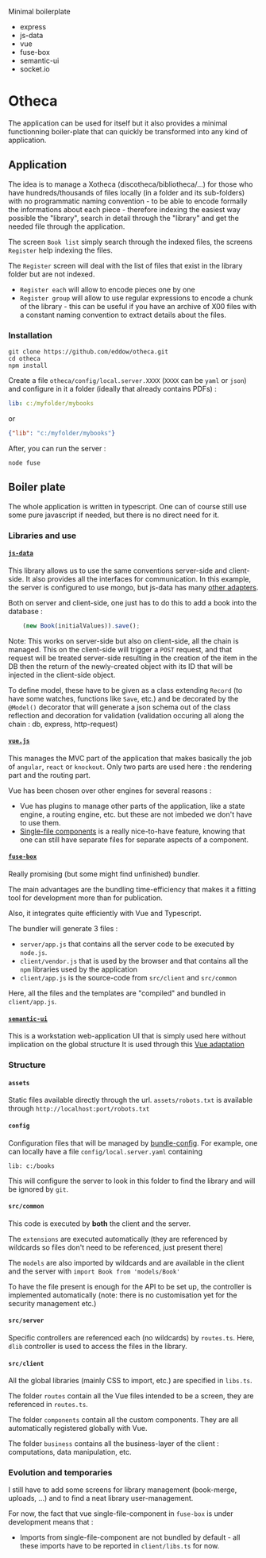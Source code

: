 Minimal boilerplate
* express
* js-data
* vue
* fuse-box
* semantic-ui
* socket.io

# Otheca
The application can be used for itself but it also provides a minimal functionning boiler-plate that can quickly be transformed into any kind of application.
## Application
The idea is to manage a Xotheca (discotheca/bibliotheca/...) for those who have hundreds/thousands of files locally (in a folder and its sub-folders) with no programmatic naming convention - to be able to encode formally the informations about each piece - therefore indexing the easiest way possible the "library", search in detail through the "library" and get the needed file through the application.

The screen `Book list` simply search through the indexed files, the screens `Register` help indexing the files.

The `Register` screen will deal with the list of files that exist in the library folder but are not indexed.
- `Register each` will allow to encode pieces one by one
- `Register group` will allow to use regular expressions to encode a chunk of the library - this can be useful if you have an archive of X00 files with a constant naming convention to extract details about the files.

### Installation
```
git clone https://github.com/eddow/otheca.git
cd otheca
npm install
```
Create a file `otheca/config/local.server.XXXX` (`XXXX` can be `yaml` or `json`) and configure in it a folder (ideally that already contains PDFs) :
```yml
lib: c:/myfolder/mybooks
```
or

```json
{"lib": "c:/myfolder/mybooks"}
```
After, you can run the server :
```
node fuse
```

## Boiler plate
The whole application is written in typescript. One can of course still use some pure javascript if needed, but there is no direct need for it.
### Libraries and use
#### [`js-data`](http://www.js-data.io/docs/home)
This library allows us to use the same conventions server-side and client-side. It also provides all the interfaces for communication. In this example, the server is configured to use mongo, but js-data has many [other adapters](# "cloud-datastore
documentdb
firebase
mongodb
redis
rethinkdb
sql
rethinkdb 
").

Both on server and client-side, one just has to do this to add a book into the database :
```typescript
	(new Book(initialValues)).save();
```
Note: This works on server-side but also on client-side, all the chain is managed. This on the client-side will trigger a `POST` request, and that request will be treated server-side resulting in the creation of the item in the DB then the return of the newly-created object with its ID that will be injected in the client-side object.

To define model, these have to be given as a class extending `Record` (to have some watches, functions like `Save`, etc.) and be decorated by the `@Model()` decorator that will generate a json schema out of the class reflection and decoration for validation (validation occuring all along the chain : db, express, http-request)
#### [`vue.js`](https://vuejs.org/)
This manages the MVC part of the application that makes basically the job of `angular`, `react` or `knockout`.
Only two parts are used here : the rendering part and the routing part.

Vue has been chosen over other engines for several reasons :
- Vue has plugins to manage other parts of the application, like a state engine, a routing engine, etc. but these are not imbeded we don't have to use them.
- [Single-file components](https://vuejs.org/v2/guide/single-file-components.html) is a really nice-to-have feature, knowing that one can still have separate files for separate aspects of a component.
#### [`fuse-box`](http://fuse-box.org/)
Really promising (but some might find unfinished) bundler.

The main advantages are the bundling time-efficiency that makes it a fitting tool for development more than for publication.

Also, it integrates quite efficiently with Vue and Typescript.

The bundler will generate 3 files :
- `server/app.js` that contains all the server code to be executed by `node.js`.
- `client/vendor.js` that is used by the browser and that contains all the `npm` libraries used by the application
- `client/app.js` is the source-code from `src/client` and `src/common`

Here, all the files and the templates are "compiled" and bundled in `client/app.js`.

#### [`semantic-ui`](https://semantic-ui.com)
This is a workstation web-application UI that is simply used here without implication on the global structure
It is used through this [Vue adaptation](https://www.npmjs.com/package/v-semantic)
### Structure
#### `assets`
Static files available directly through the url.
`assets/robots.txt` is available through `http://localhost:port/robots.txt`

#### `config`
Configuration files that will be managed by [bundle-config](https://github.com/eddow/bundle-config).
For example, one can locally have a file `config/local.server.yaml` containing
```
lib: c:/books
```

This will configure the server to look in this folder to find the library and will be ignored by `git`.

#### `src/common`

This code is executed by **both** the client and the server.

The `extensions` are executed automatically (they are referenced by wildcards so files don't need to be referenced, just present there)

The `models` are also imported by wildcards and are available in the client and the server with `import Book from 'models/Book'`

To have the file present is enough for the API to be set up, the controller is implemented automatically (note: there is no customisation yet for the security management etc.)

#### `src/server`

Specific controllers are referenced each (no wildcards) by `routes.ts`.
Here, `dlib` controller is used to access the files in the library.

#### `src/client`

All the global libraries (mainly CSS to import, etc.) are specified in `libs.ts`.

The folder `routes` contain all the Vue files intended to be a screen, they are referenced in `routes.ts`.

The folder `components` contain all the custom components. They are all automatically registered globally with Vue.

The folder `business` contains all the business-layer of the client : computations, data manipulation, etc.
### Evolution and temporaries
I still have to add some screens for library management (book-merge, uploads, ...) and to find a neat library user-management.

For now, the fact that vue single-file-component in `fuse-box` is under development means that :
- Imports from single-file-component are not bundled by default - all these imports have to be reported in `client/libs.ts` for now.